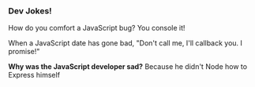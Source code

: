 ### Dev Jokes!

How do you comfort a JavaScript bug? You console it!

When a JavaScript date has gone bad, "Don't call me, I'll callback you. I promise!"

**Why was the JavaScript developer sad?** Because he didn't Node how to Express himself
